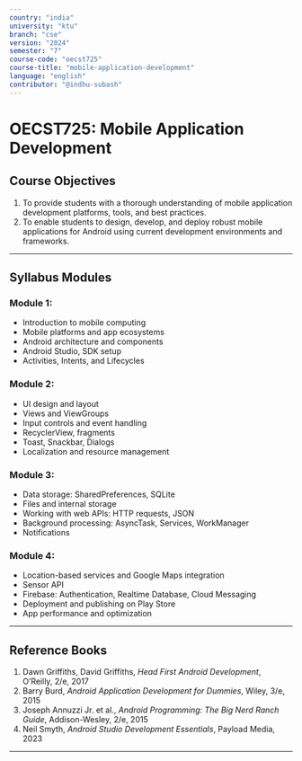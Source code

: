 ```yaml
---
country: "india"
university: "ktu"
branch: "cse"
version: "2024"
semester: "7"
course-code: "oecst725"
course-title: "mobile-application-development"
language: "english"
contributor: "@indhu-subash"
---
```


# OECST725: Mobile Application Development

## Course Objectives

1. To provide students with a thorough understanding of mobile application development platforms, tools, and best practices.  
2. To enable students to design, develop, and deploy robust mobile applications for Android using current development environments and frameworks.

---

## Syllabus Modules

### Module 1:  
- Introduction to mobile computing  
- Mobile platforms and app ecosystems  
- Android architecture and components  
- Android Studio, SDK setup  
- Activities, Intents, and Lifecycles  

### Module 2:  
- UI design and layout  
- Views and ViewGroups  
- Input controls and event handling  
- RecyclerView, fragments  
- Toast, Snackbar, Dialogs  
- Localization and resource management  

### Module 3:  
- Data storage: SharedPreferences, SQLite  
- Files and internal storage  
- Working with web APIs: HTTP requests, JSON  
- Background processing: AsyncTask, Services, WorkManager  
- Notifications  

### Module 4:  
- Location-based services and Google Maps integration  
- Sensor API  
- Firebase: Authentication, Realtime Database, Cloud Messaging  
- Deployment and publishing on Play Store  
- App performance and optimization  

---

## Reference Books

1. Dawn Griffiths, David Griffiths, *Head First Android Development*, O’Reilly, 2/e, 2017  
2. Barry Burd, *Android Application Development for Dummies*, Wiley, 3/e, 2015  
3. Joseph Annuzzi Jr. et al., *Android Programming: The Big Nerd Ranch Guide*, Addison-Wesley, 2/e, 2015  
4. Neil Smyth, *Android Studio Development Essentials*, Payload Media, 2023  

---
